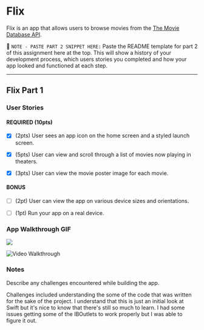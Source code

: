 # Flix



Flix is an app that allows users to browse movies from the [The Movie Database API](http://docs.themoviedb.apiary.io/#).



📝 `NOTE - PASTE PART 2 SNIPPET HERE:` Paste the README template for part 2 of this assignment here at the top. This will show a history of your development process, which users stories you completed and how your app looked and functioned at each step.



---



## Flix Part 1



### User Stories


#### REQUIRED (10pts)

- [x] (2pts) User sees an app icon on the home screen and a styled launch screen.

- [x] (5pts) User can view and scroll through a list of movies now playing in theaters.

- [x] (3pts) User can view the movie poster image for each movie.



#### BONUS

- [ ] (2pt) User can view the app on various device sizes and orientations.

- [ ] (1pt) Run your app on a real device.



### App Walkthrough GIF




![](https://i.imgur.com/327x2Df.gif)

<img src='http://i.imgur.com/link/to/your/gif/file.gif' title='Video Walkthrough' width='' alt='Video Walkthrough' />


### Notes

Describe any challenges encountered while building the app.

Challenges included understanding the some of the code that was written for the sake of the project. I understand that this is just an initial look at Swift but it's nice to know that there's still so much to learn. I had some issues getting some of the IBOutlets to work properly but I was able to figure it out. 

